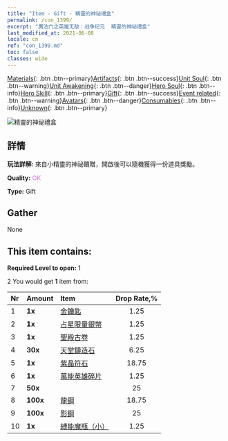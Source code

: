 ```yaml
---
title: "Item - Gift - 精靈的神祕禮盒"
permalink: /con_1399/
excerpt: "魔法门之英雄无敌：战争纪元  精靈的神祕禮盒"
last_modified_at: 2021-06-08
locale: cn
ref: "con_1399.md"
toc: false
classes: wide
---
```

 [Materials](/ItemsCN/){: .btn .btn--primary}[Artifacts](/ItemsCN/Artifacts/){: .btn .btn--success}[Unit Soul](/ItemsCN/UnitSoul/){: .btn .btn--warning}[Unit Awakening](/ItemsCN/UnitAwakening/){: .btn .btn--danger}[Hero Soul](/ItemsCN/HeroSoul/){: .btn .btn--info}[Hero Skill](/ItemsCN/HeroSkill/){: .btn .btn--primary}[Gift](/ItemsCN/Gift/){: .btn .btn--success}[Event related](/ItemsCN/Events/){: .btn .btn--warning}[Avatars](/ItemsCN/Avatars/){: .btn .btn--danger}[Consumables](/ItemsCN/Consumables/){: .btn .btn--info}[Unknown](/ItemsCN/Unknown/){: .btn .btn--primary}

 ![精靈的神祕禮盒](/images/t/i_907013.png)

## 詳情
 **玩法詳解:** 來自小精靈的神祕饋贈，開啟後可以隨機獲得一份道具獎勵。

 **Quality:** <span style="color: #DA70D6">OK</span>

 **Type:** Gift

## Gather

  None

## This item contains:

 **Required Level to open:** 1

 2 You would get **1** item  from:

  | Nr | Amount |     Item    | Drop Rate,% |
  |:---|:-------|:------------|:---------:|
  | 1 |  **1x** | [金鑰匙](/cn/Items/con_783/) | 1.25 | 
  | 2 |  **1x** | [占星限量銀幣](/cn/Items/con_969/) | 1.25 | 
  | 3 |  **1x** | [聖殿古卷](/cn/Items/con_697/) | 1.25 | 
  | 4 |  **30x** | [天堂鑄造石](/cn/Items/art_188/) | 6.25 | 
  | 5 |  **1x** | [紫晶符石](/cn/Items/con_720/) | 18.75 | 
  | 6 |  **1x** | [萬能英雄碎片](/cn/Items/her_358/) | 1.25 | 
  | 7 |  **50x** | <i class="fas fa-gem"/> | 25 | 
  | 8 |  **100x** | [龍鋼](/cn/Items/con_880/) | 18.75 | 
  | 9 |  **100x** | [影鋼](/cn/Items/con_881/) | 25 | 
  | 10 |  **1x** | [縛能魔瓶（小）](/cn/Items/con_724/) | 1.25 | 
